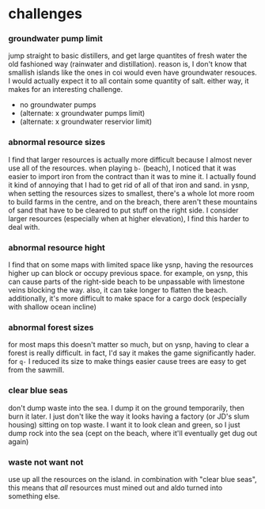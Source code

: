 # challenges

### groundwater pump limit

jump straight to basic distillers, and get large quantites of fresh water the old fashioned way (rainwater and distillation). reason is, I don't know that smallish islands like the ones in coi would even have groundwater resouces. I would actually expect it to all contain some quantity of salt. either way, it makes for an interesting challenge.

- no groundwater pumps
- (alternate: x groundwater pumps limit)
- (alternate: x groundwater reservior limit)

### abnormal resource sizes

I find that larger resources is actually more difficult because I almost never use all of the resources. when playing `b-` (beach), I noticed that it was easier to import iron from the contract than it was to mine it. I actually found it kind of annoying that I had to get rid of all of that iron and sand. in ysnp, when setting the resources sizes to smallest, there's a whole lot more room to build farms in the centre, and on the breach, there aren't these mountains of sand that have to be cleared to put stuff on the right side. I consider larger resources (especially when at higher elevation), I find this harder to deal with.

### abnormal resource hight

I find that on some maps with limited space like ysnp, having the resources higher up can block or occupy previous space. for example, on ysnp, this can cause parts of the right-side beach to be unpassable with limestone veins blocking the way. also, it can take longer to flatten the beach. additionally, it's more difficult to make space for a cargo dock (especially with shallow ocean incline)

### abnormal forest sizes

for most maps this doesn't matter so much, but on ysnp, having to clear a forest is really difficult. in fact, I'd say it makes the game significantly hader. for `q-` I reduced its size to make things easier cause trees are easy to get from the sawmill.

### clear blue seas

don't dump waste into the sea. I dump it on the ground temporarily, then burn it later. I just don't like the way it looks having a factory (or JD's slum housing) sitting on top waste. I want it to look clean and green, so I just dump rock into the sea (cept on the beach, where it'll eventually get dug out again)

### waste not want not

use up all the resources on the island. in combination with "clear blue seas", this means that *all* resources must mined out and aldo turned into something else.
